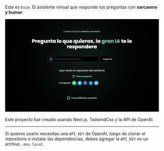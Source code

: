Este es `Evie`. El asistente virtual que responde tus preguntas con **sarcasmo y humor**.

![Image of my assistant](/public/image.png)

Este proyecto fue creado usando Next.js, TailwindCss y la API de OpenAI.

---

Si quieres usarlo necesitas una `API_KEY` de OpenAI, luego de clonar el repositorio e instalar las dependencias, debes agregar la `API_KEY` en un archivo `.env.local`.
